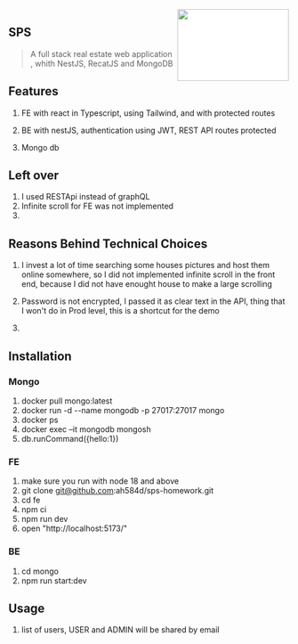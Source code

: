 <img src="pictures/blue-house.avif" align="right" width="200" height="129" style="background-color:white;"/>

## SPS
> A full stack real estate web application , whith NestJS, RecatJS and MongoDB

## Features

1. FE with react in Typescript, using Tailwind, and with protected routes

2. BE with nestJS, authentication using JWT, REST API routes protected
   
3. Mongo db 


## Left over

1. I used RESTApi instead of graphQL
2. Infinite scroll for FE was not implemented
3. 

## Reasons Behind Technical Choices
1. I invest a lot of time searching some houses pictures and host them online somewhere, so I did not implemented infinite scroll in the front end, because I did not have enought house to make a large scrolling

2. Password is not encrypted, I passed it as clear text in the API, thing that I won't do in Prod level, this is a shortcut for the demo
3. 

## Installation
### Mongo
1. docker pull mongo:latest
2. docker run -d --name mongodb -p 27017:27017 mongo
3. docker ps
4. docker exec –it mongodb mongosh
5. db.runCommand({hello:1})
   
### FE
1. make sure you run with node 18 and above
2. git clone git@github.com:ah584d/sps-homework.git
3. cd fe
4. npm ci
5. npm run dev
6. open "http://localhost:5173/"

### BE
1. cd mongo
2. npm run start:dev
   
## Usage

1. list of users, USER and ADMIN will be shared by email



